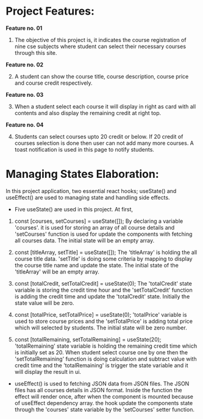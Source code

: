 # Project Features:

**Feature no. 01**

1. The objective of this project is, it indicates the course registration of nine cse subjects where student can select their necessary courses through this site.

**Feature no. 02**

2. A student can show the course title, course description, course price and course credit respectively.


**Feature no. 03**

3. When a student select each course it will display in right as card with all contents and also display the remaining credit at right top.
 

**Feature no. 04**

4. Students can select courses upto 20 credit or below. If 20 credit of courses selection is done then user can not add many more courses. A toast notification is used in this page to notify students.





# Managing States Elaboration:

In this project application, two essential react hooks; useState() and useEffect() are used to managing state and handling side effects.



- Five useState() are used in this project. At first,

1. const [courses, setCourses] = useState([]);
By declaring a variable 'courses'. it is used for storing an array of all course details and 'setCourses' function is used for update the components with fetching all courses data. The initial state will be an empty array.

2.  const [titleArray, setTitle] = useState([]);
The 'titleArray' is holding the all course title data. 'setTitle' is doing some criteria by mapping to display the course title name and update the state. The initial state of the 'titleArray' will be an empty array.

3.  const [totalCredit, setTotalCredit] = useState(0);
The 'totalCredit' state variable is storing the credit time hour and the 'setTotalCredit' function is adding the credit time and update the 'totalCredit' state. Initially the state value will be zero.

4. const [totalPrice, setTotalPrice] = useState(0);
'totalPrice' variable is used to store course prices and the 'setTotalPrice' is adding total price which will selected by students. The initial state will be zero number.

5. const [totalRemaining, setTotalRemaining] = useState(20);
'totalRemaining' state variable is holding the remaining credit time which is initially set as 20. When student select course one by one then the 'setTotalRemaining' function is doing calculation and subtract value with credit time and the 'totalRemaining' is trigger the state variable and it will display the result in ui.




- useEffect() is used to fetching JSON data from JSON files. The JSON files has all courses details in JSON format. Inside the function the effect will render once, after when the component is mounted because of useEffect dependency array. the hook update the components state through the 'courses' state variable by the 'setCourses' setter function.